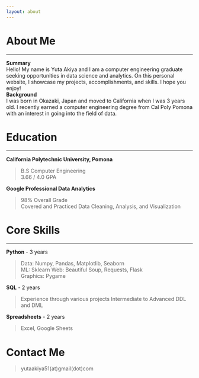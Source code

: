 ```yaml
---
layout: about 
---
```


# About Me
---
**Summary**  
Hello! My name is Yuta Akiya and I am a computer engineering graduate seeking opportunities in data science and analytics. 
On this personal website, I showcase my projects, accomplishments, and skills. I hope you enjoy!  
**Background**  
I was born in Okazaki, Japan and moved to California when I was 3 years old. I recently earned a computer engineering degree from Cal Poly Pomona with an interest in going into the field of data. 

# Education
---
**California Polytechnic University, Pomona**
> B.S Computer Engineering  
> 3.66 / 4.0 GPA  


**Google Professional Data Analytics**
> 98% Overall Grade  
> Covered and Practiced Data Cleaning, Analysis, and Visualization

# Core Skills  
---
**Python** - 3 years
> Data: Numpy, Pandas, Matplotlib, Seaborn  
> ML: Sklearn
> Web: Beautiful Soup, Requests, Flask  
> Graphics: Pygame


**SQL**  - 2 years
> Experience through various projects
> Intermediate to Advanced DDL and DML


**Spreadsheets** - 2 years
> Excel, Google Sheets


# Contact Me 
> yutaakiya51(at)gmail(dot)com
